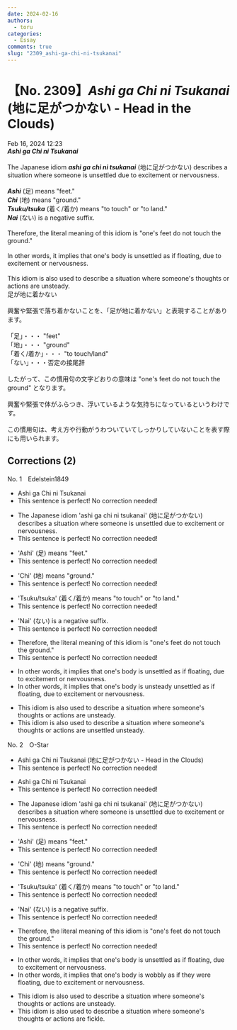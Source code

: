 ```yaml
---
date: 2024-02-16
authors:
  - toru
categories:
  - Essay
comments: true
slug: "2309_ashi-ga-chi-ni-tsukanai"
---
```


# 【No. 2309】<strong><em>Ashi ga Chi ni Tsukanai</em></strong> (地に足がつかない - Head in the Clouds)
<div class="date">Feb 16, 2024 12:23</div>
<div id="post"><div id="body_show_ori">
<strong><em>Ashi ga Chi ni Tsukanai</em></strong><br/><br/>The Japanese idiom <strong><em>ashi ga chi ni tsukanai</em></strong> (地に足がつかない) describes a situation where someone is unsettled due to excitement or nervousness.<br/><br/><strong><em>Ashi</em></strong> (足) means "feet."<br/><strong><em>Chi</em></strong> (地) means "ground."<br/><strong><em>Tsuku/tsuka</em></strong> (着く/着か) means "to touch" or "to land."<br/><strong><em>Nai</em></strong> (ない) is a negative suffix.<br/><br/>Therefore, the literal meaning of this idiom is "one's feet do not touch the ground."<br/><br/>In other words, it implies that one's body is unsettled as if floating, due to excitement or nervousness.<br/><br/>This idiom is also used to describe a situation where someone's thoughts or actions are unsteady.
</div></div>

<!-- more -->

<div id="post_ja"><div id="body_show_mo">
足が地に着かない<br/><br/>興奮や緊張で落ち着かないことを、「足が地に着かない」と表現することがあります。<br/><br/>「足」・・・ "feet"<br/>「地」・・・ "ground"<br/>「着く/着か」・・・ "to touch/land"<br/>「ない」・・・否定の接尾辞<br/><br/>したがって、この慣用句の文字どおりの意味は "one's feet do not touch the ground" となります。<br/><br/>興奮や緊張で体がふらつき、浮いているような気持ちになっているというわけです。<br/><br/>この慣用句は、考え方や行動がうわついていてしっかりしていないことを表す際にも用いられます。
</div></div>

## Corrections (2)
<div id="block"><div class="first_name"> No. 1　<span class="just_name">Edelstein1849</span></div><div id="block2">
<ul class="correction_field">
<li class="incorrect">Ashi ga Chi ni Tsukanai</li>
<li class="corrected perfect">This sentence is perfect! No correction needed!</li>
</ul>
<ul class="correction_field">
<li class="incorrect">The Japanese idiom 'ashi ga chi ni tsukanai' (地に足がつかない) describes a situation where someone is unsettled due to excitement or nervousness.</li>
<li class="corrected perfect">This sentence is perfect! No correction needed!</li>
</ul>
<ul class="correction_field">
<li class="incorrect">'Ashi' (足) means "feet."</li>
<li class="corrected perfect">This sentence is perfect! No correction needed!</li>
</ul>
<ul class="correction_field">
<li class="incorrect">'Chi' (地) means "ground."</li>
<li class="corrected perfect">This sentence is perfect! No correction needed!</li>
</ul>
<ul class="correction_field">
<li class="incorrect">'Tsuku/tsuka' (着く/着か) means "to touch" or "to land."</li>
<li class="corrected perfect">This sentence is perfect! No correction needed!</li>
</ul>
<ul class="correction_field">
<li class="incorrect">'Nai' (ない) is a negative suffix.</li>
<li class="corrected perfect">This sentence is perfect! No correction needed!</li>
</ul>
<ul class="correction_field">
<li class="incorrect">Therefore, the literal meaning of this idiom is "one's feet do not touch the ground."</li>
<li class="corrected perfect">This sentence is perfect! No correction needed!</li>
</ul>
<ul class="correction_field">
<li class="incorrect">In other words, it implies that one's body is unsettled as if floating, due to excitement or nervousness.</li>
<li class="corrected correct">
In other words, it implies that one's body is <span class="f_blue">unsteady</span> <span class="f_red"><span class="sline">unsettled</span></span> as if floating, due to excitement or nervousness.
</li>
</ul>
<ul class="correction_field">
<li class="incorrect">This idiom is also used to describe a situation where someone's thoughts or actions are unsteady.</li>
<li class="corrected correct">
This idiom is also used to describe a situation where someone's thoughts or actions are <span class="f_blue">unsettled</span> <span class="f_red"><span class="sline">unsteady</span></span>.
</li>
</ul>
</div></div>
<div id="block"><div class="first_name"> No. 2　<span class="just_name">O-Star</span></div><div id="block2">
<ul class="correction_field">
<li class="incorrect">Ashi ga Chi ni Tsukanai (地に足がつかない - Head in the Clouds)</li>
<li class="corrected perfect">This sentence is perfect! No correction needed!</li>
</ul>
<ul class="correction_field">
<li class="incorrect">Ashi ga Chi ni Tsukanai</li>
<li class="corrected perfect">This sentence is perfect! No correction needed!</li>
</ul>
<ul class="correction_field">
<li class="incorrect">The Japanese idiom 'ashi ga chi ni tsukanai' (地に足がつかない) describes a situation where someone is unsettled due to excitement or nervousness.</li>
<li class="corrected perfect">This sentence is perfect! No correction needed!</li>
</ul>
<ul class="correction_field">
<li class="incorrect">'Ashi' (足) means "feet."</li>
<li class="corrected perfect">This sentence is perfect! No correction needed!</li>
</ul>
<ul class="correction_field">
<li class="incorrect">'Chi' (地) means "ground."</li>
<li class="corrected perfect">This sentence is perfect! No correction needed!</li>
</ul>
<ul class="correction_field">
<li class="incorrect">'Tsuku/tsuka' (着く/着か) means "to touch" or "to land."</li>
<li class="corrected perfect">This sentence is perfect! No correction needed!</li>
</ul>
<ul class="correction_field">
<li class="incorrect">'Nai' (ない) is a negative suffix.</li>
<li class="corrected perfect">This sentence is perfect! No correction needed!</li>
</ul>
<ul class="correction_field">
<li class="incorrect">Therefore, the literal meaning of this idiom is "one's feet do not touch the ground."</li>
<li class="corrected perfect">This sentence is perfect! No correction needed!</li>
</ul>
<ul class="correction_field">
<li class="incorrect">In other words, it implies that one's body is unsettled as if floating, due to excitement or nervousness.</li>
<li class="corrected correct">
In other words, it implies that one's body is<span class="f_bold"> wobbly </span>as if <span class="f_bold">they were </span>floating, due to excitement or nervousness.
</li>
</ul>
<ul class="correction_field">
<li class="incorrect">This idiom is also used to describe a situation where someone's thoughts or actions are unsteady.</li>
<li class="corrected correct">
This idiom is also used to describe a situation where someone's thoughts or actions are <span class="f_bold">fickle.</span>
</li>
</ul>
</div></div>
